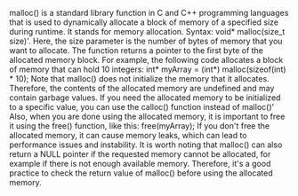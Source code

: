 malloc() is a standard library function in C and C++ programming languages that is used to dynamically allocate a block of memory of a specified size during runtime. It stands for memory allocation. Syntax: void* malloc(size_t size)'. Here, the size parameter is the number of bytes of memory that you want to allocate. The function returns a pointer to the first byte of the allocated memory block. For example, the following code allocates a block of memory that can hold 10 integers: int* myArray = (int*) malloc(sizeof(int) * 10); Note that malloc() does not initialize the memory that it allocates. Therefore, the contents of the allocated memory are undefined and may contain garbage values. If you need the allocated memory to be initialized to a specific value, you can use the calloc() function instead of malloc()' Also, when you are done using the allocated memory, it is important to free it using the free() function, like this: free(myArray); If you don't free the allocated memory, it can cause memory leaks, which can lead to performance issues and instability. It is worth noting that malloc() can also return a NULL pointer if the requested memory cannot be allocated, for example if there is not enough available memory. Therefore, it's a good practice to check the return value of malloc() before using the allocated memory.
